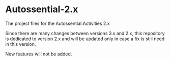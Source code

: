 # Autossential-2.x
The project files for the Autossential.Activities 2.x

Since there are many changes between versions 3.x and 2.x, this repository is dedicated to version 2.x and will be updated only in case a fix is still need in this version.

New features will not be added.